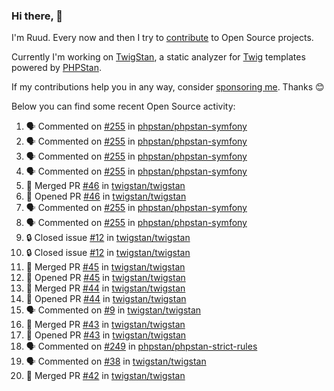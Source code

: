 ### Hi there, 👋

I'm Ruud. Every now and then I try to [contribute](https://github.com/pulls?q=+is%3Apr+author%3Aruudk+archived%3Afalse+is%3Apublic+) to Open Source projects.

Currently I'm working on [TwigStan](https://github.com/twigstan), a static analyzer for [Twig](https://twig.symfony.com/) templates powered by [PHPStan](https://phpstan.org/).

If my contributions help you in any way, consider [sponsoring me](https://github.com/sponsors/ruudk). Thanks 😊

Below you can find some recent Open Source activity:

<!--START_SECTION:activity-->
1. 🗣 Commented on [#255](https://github.com/phpstan/phpstan-symfony/issues/255#issuecomment-2373976268) in [phpstan/phpstan-symfony](https://github.com/phpstan/phpstan-symfony)
2. 🗣 Commented on [#255](https://github.com/phpstan/phpstan-symfony/issues/255#issuecomment-2373859653) in [phpstan/phpstan-symfony](https://github.com/phpstan/phpstan-symfony)
3. 🗣 Commented on [#255](https://github.com/phpstan/phpstan-symfony/issues/255#issuecomment-2373834710) in [phpstan/phpstan-symfony](https://github.com/phpstan/phpstan-symfony)
4. 🗣 Commented on [#255](https://github.com/phpstan/phpstan-symfony/issues/255#issuecomment-2373769074) in [phpstan/phpstan-symfony](https://github.com/phpstan/phpstan-symfony)
5. 🎉 Merged PR [#46](https://github.com/twigstan/twigstan/pull/46) in [twigstan/twigstan](https://github.com/twigstan/twigstan)
6. 💪 Opened PR [#46](https://github.com/twigstan/twigstan/pull/46) in [twigstan/twigstan](https://github.com/twigstan/twigstan)
7. 🗣 Commented on [#255](https://github.com/phpstan/phpstan-symfony/issues/255#issuecomment-2373581200) in [phpstan/phpstan-symfony](https://github.com/phpstan/phpstan-symfony)
8. 🗣 Commented on [#255](https://github.com/phpstan/phpstan-symfony/issues/255#issuecomment-2373576809) in [phpstan/phpstan-symfony](https://github.com/phpstan/phpstan-symfony)
9. 🔒 Closed issue [#12](https://github.com/twigstan/twigstan/issues/12) in [twigstan/twigstan](https://github.com/twigstan/twigstan)
10. 🔒 Closed issue [#12](https://github.com/twigstan/twigstan/issues/12) in [twigstan/twigstan](https://github.com/twigstan/twigstan)
11. 🎉 Merged PR [#45](https://github.com/twigstan/twigstan/pull/45) in [twigstan/twigstan](https://github.com/twigstan/twigstan)
12. 💪 Opened PR [#45](https://github.com/twigstan/twigstan/pull/45) in [twigstan/twigstan](https://github.com/twigstan/twigstan)
13. 🎉 Merged PR [#44](https://github.com/twigstan/twigstan/pull/44) in [twigstan/twigstan](https://github.com/twigstan/twigstan)
14. 💪 Opened PR [#44](https://github.com/twigstan/twigstan/pull/44) in [twigstan/twigstan](https://github.com/twigstan/twigstan)
15. 🗣 Commented on [#9](https://github.com/twigstan/twigstan/issues/9#issuecomment-2373457058) in [twigstan/twigstan](https://github.com/twigstan/twigstan)
16. 🎉 Merged PR [#43](https://github.com/twigstan/twigstan/pull/43) in [twigstan/twigstan](https://github.com/twigstan/twigstan)
17. 💪 Opened PR [#43](https://github.com/twigstan/twigstan/pull/43) in [twigstan/twigstan](https://github.com/twigstan/twigstan)
18. 🗣 Commented on [#249](https://github.com/phpstan/phpstan-strict-rules/pull/249#issuecomment-2371021598) in [phpstan/phpstan-strict-rules](https://github.com/phpstan/phpstan-strict-rules)
19. 🗣 Commented on [#38](https://github.com/twigstan/twigstan/pull/38#issuecomment-2370735548) in [twigstan/twigstan](https://github.com/twigstan/twigstan)
20. 🎉 Merged PR [#42](https://github.com/twigstan/twigstan/pull/42) in [twigstan/twigstan](https://github.com/twigstan/twigstan)
<!--END_SECTION:activity-->
